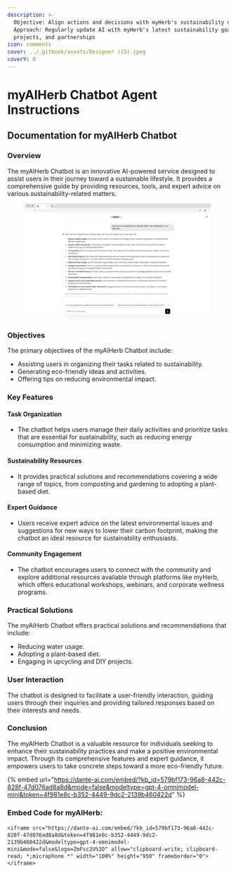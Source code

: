 ```yaml
---
description: >-
  Objective: Align actions and decisions with myHerb's sustainability mission.
  Approach: Regularly update AI with myHerb's latest sustainability goals,
  projects, and partnerships
icon: comments
cover: ../.gitbook/assets/Designer (15).jpeg
coverY: 0
---
```


# myAIHerb Chatbot Agent Instructions

## Documentation for myAIHerb Chatbot

### Overview

The myAIHerb Chatbot is an innovative AI-powered service designed to assist users in their journey toward a sustainable lifestyle. It provides a comprehensive guide by providing resources, tools, and expert advice on various sustainability-related matters.

<figure><img src="../.gitbook/assets/Dante-AI-myAIHerb.png" alt=""><figcaption></figcaption></figure>

### Objectives

The primary objectives of the myAIHerb Chatbot include:

* Assisting users in organizing their tasks related to sustainability.
* Generating eco-friendly ideas and activities.
* Offering tips on reducing environmental impact.

### Key Features

#### Task Organization

* The chatbot helps users manage their daily activities and prioritize tasks that are essential for sustainability, such as reducing energy consumption and minimizing waste.

#### Sustainability Resources

* It provides practical solutions and recommendations covering a wide range of topics, from composting and gardening to adopting a plant-based diet.

#### Expert Guidance

* Users receive expert advice on the latest environmental issues and suggestions for new ways to lower their carbon footprint, making the chatbot an ideal resource for sustainability enthusiasts.

#### Community Engagement

* The chatbot encourages users to connect with the community and explore additional resources available through platforms like myHerb, which offers educational workshops, webinars, and corporate wellness programs.

### Practical Solutions

The myAIHerb Chatbot offers practical solutions and recommendations that include:

* Reducing water usage.
* Adopting a plant-based diet.
* Engaging in upcycling and DIY projects.

### User Interaction

The chatbot is designed to facilitate a user-friendly interaction, guiding users through their inquiries and providing tailored responses based on their interests and needs.

### Conclusion

The myAIHerb Chatbot is a valuable resource for individuals seeking to enhance their sustainability practices and make a positive environmental impact. Through its comprehensive features and expert guidance, it empowers users to take concrete steps toward a more eco-friendly future.

{% embed url="https://dante-ai.com/embed/?kb_id=579bf173-96a8-442c-828f-47d076ad8a8d&mode=false&modeltype=gpt-4-omnimodel-mini&token=4f981e8c-b352-4449-9dc2-2139b460422d" %}

### Embed Code for myAIHerb:

```
<iframe src="https://dante-ai.com/embed/?kb_id=579bf173-96a8-442c-828f-47d076ad8a8d&token=4f981e8c-b352-4449-9dc2-2139b460422d&modeltype=gpt-4-omnimodel-mini&mode=false&logo=ZmFsc2U%3D" allow="clipboard-write; clipboard-read; *;microphone *" width="100%" height="950" frameborder="0"></iframe>
```
